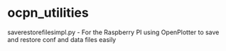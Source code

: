# ocpn_utilities
saverestorefilesimpl.py - For the Raspberry PI using OpenPlotter to save and restore conf and data files easily